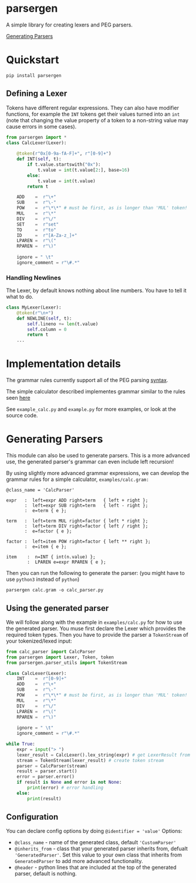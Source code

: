 # parsergen
A simple library for creating lexers and PEG parsers.

[Generating Parsers](#generating-parsers)

# Quickstart
```
pip install parsergen
```
## Defining a Lexer
Tokens have different regular expressions. They can also have modifier functions, for example the `INT` tokens get their values turned into an `int` (note that changing the value property of a token to a non-string value may cause errors in some cases).
```python
from parsergen import *
class CalcLexer(Lexer):
    
    @token(r"0x[0-9a-fA-F]+", r"[0-9]+")
    def INT(self, t):
        if t.value.startswith("0x"):
            t.value = int(t.value[2:], base=16)
        else:
            t.value = int(t.value)
        return t

    ADD    =  r"\+"
    SUB    =  r"\-"
    POW    =  r"\*\*" # must be first, as is longer than 'MUL' token!
    MUL    =  r"\*"
    DIV    =  r"\/"
    SET    =  r"set"
    TO     =  r"to"
    ID     =  r"[A-Za-z_]+"
    LPAREN =  r"\("
    RPAREN =  r"\)"
    
    ignore = " \t"
    ignore_comment = r"\#.*"
```

### Handling Newlines
The Lexer, by default knows nothing about line numbers. You have to tell it what to do.
```python
class MyLexer(Lexer):
    @token(r"\n+")
    def NEWLINE(self, t):
        self.lineno += len(t.value)
        self.column = 0
        return t
    ...
```

# Implementation details
The grammar rules currently support all of the PEG parsing [syntax](https://en.wikipedia.org/wiki/Parsing_expression_grammar#Syntax).

The simple calculator described implementes grammar similar to the rules seen [here](https://en.wikipedia.org/wiki/Parsing_expression_grammar#Examples)

See `example_calc.py` and `example.py` for more examples, or look at the source code.

# Generating Parsers
This module can also be used to generate parsers.
This is a more advanced use, the generated parser's grammar can even include left recursion!

By using slightly more advanced grammar expressions, we can develop the grammar rules for a simple calculator,
`examples/calc.gram:`
```
@class_name = 'CalcParser'

expr   :  left=expr ADD right=term   { left + right };
       :  left=expr SUB right=term   { left - right };
       :  e=term { e };

term   :  left=term MUL right=factor { left * right };
       :  left=term DIV right=factor { left / right };
       :  e=factor { e };

factor :  left=item POW right=factor { left ** right };
       :  e=item { e };

item    :  n=INT { int(n.value) };
        :  LPAREN e=expr RPAREN { e };
```
Then you can run the following to generate the parser: (you might have to use `python3` instead of `python`)
```
parsergen calc.gram -o calc_parser.py
```
## Using the generated parser
We will follow along with the example in `examples/calc.py` for how to use the generated parser.
You muse first declare the Lexer which provides the required token types.
Then you have to provide the parser a `TokenStream` of your tokenized/lexed input:
```python
from calc_parser import CalcParser
from parsergen import Lexer, Token, token
from parsergen.parser_utils import TokenStream

class CalcLexer(Lexer):
    INT    =  r"[0-9]+"
    ADD    =  r"\+"
    SUB    =  r"\-"
    POW    =  r"\*\*" # must be first, as is longer than 'MUL' token!
    MUL    =  r"\*"
    DIV    =  r"\/"
    LPAREN =  r"\("
    RPAREN =  r"\)"
    
    ignore = " \t"
    ignore_comment = r"\#.*"

while True:
    expr = input("> ")
    lexer_result = CalcLexer().lex_string(expr) # get LexerResult from input
    stream = TokenStream(lexer_result) # create token stream
    parser = CalcParser(stream)
    result = parser.start()
    error = parser.error()
    if result is None and error is not None:
        print(error) # error handling
    else:
        print(result)
```

## Configuration
You can declare config options by doing `@identifier = 'value'`
Options:
- `@class_name` - name of the generated class, default `'CustomParser'`
- `@inherits_from` - class that your generated parser inherits from, defualt `'GeneratedParser'`.
    Set this value to your own class that inherits from `GeneratedParser` to add more advanced functionality.
- `@header` - python lines that are included at the top of the generated parser, default is nothing.